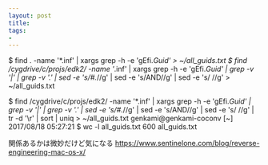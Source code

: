 ```yaml
---
layout: post
title: 
tags:
- 
---
```


$ find . -name '*.inf' | xargs grep -h -e 'gEfi.*Guid' > ~/all_guids.txt
$ find /cygdrive/c/projs/edk2/ -name '*.inf' | xargs grep -h -e 'gEfi.*Guid' | grep -v '|' | grep -v '\.' | sed -e 's/#.*//g' | sed -e 's/AND//g' | sed -e 's/ //g' > ~/all_guids.txt

$ find /cygdrive/c/projs/edk2/ -name '*.inf' | xargs grep -h -e 'gEfi.*Guid' | grep -v '|' | grep -v '\.' | sed -e 's/#.*//g' | sed -e 's/AND//g' | sed -e 's/ //g' | tr -d '\r' | sort | uniq > ~/all_guids.txt
genkami@genkami-coconv [~] 2017/08/18 05:27:21
$ wc -l all_guids.txt
600 all_guids.txt


関係あるかは微妙だけど気になる
https://www.sentinelone.com/blog/reverse-engineering-mac-os-x/
